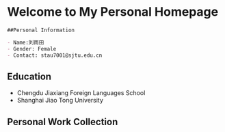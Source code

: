 # Welcome to My Personal Homepage


```markdown
##Personal Information

- Name:刘雨田
- Gender: Female
- Contact: stau7001@sjtu.edu.cn

```



## Education
- Chengdu Jiaxiang Foreign Languages School
- Shanghai Jiao Tong University


## Personal Work Collection
